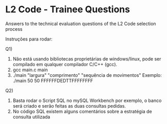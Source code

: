 # L2 Code - Trainee Questions

Answers to the technical evaluation questions of the L2 Code selection process

Instruções para rodar:

Q1)

1) Não está usando bibliotecas proprietárias de windows/linux, pode ser compilado em qualquer compilador C/C++ (gcc).
2) gcc main.c main
3) ./main "largura" "comprimento" "sequência de movimentos" 
Exemplo: ./main 50 50 FFFFFFDEDTTFFFFFFFF

Q2)

1) Basta rodar o Script SQL no mySQL Workbench por exemplo, o banco será criado e serão feitas as duas consultas pedidas.
2) No código SQL existem alguns comentários sobre a estratégia de consulta utilizada
